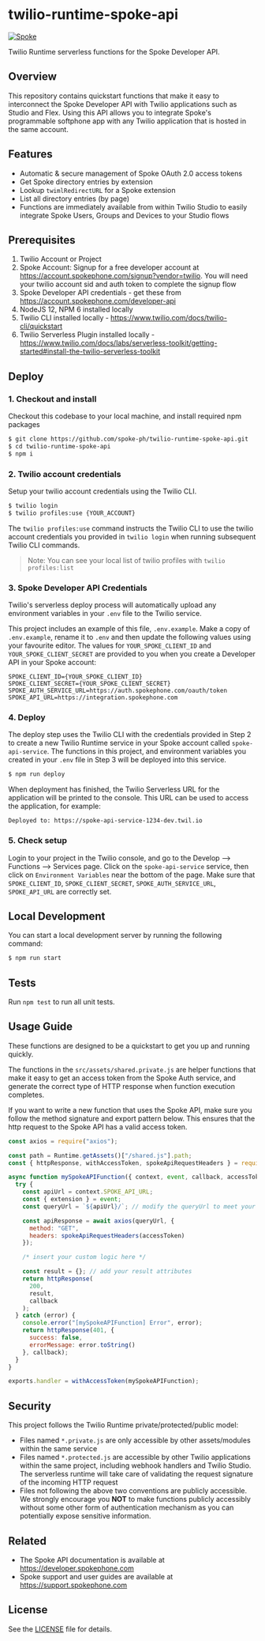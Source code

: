 # twilio-runtime-spoke-api

[![Spoke](https://circleci.com/gh/spoke-ph/twilio-runtime-spoke-api.svg?style=shield&circle-token=a7dc9f31cfd84f78656a5bcfeaf12834a44a732a)]()

Twilio Runtime serverless functions for the Spoke Developer API.

## Overview
This repository contains quickstart functions that make it easy to interconnect the Spoke Developer API with Twilio applications such as Studio and Flex. Using this API allows you to integrate Spoke's programmable softphone app with any Twilio application that is hosted in the same account.

## Features

* Automatic & secure management of Spoke OAuth 2.0 access tokens
* Get Spoke directory entries by extension
* Lookup `twimlRedirectURL` for a Spoke extension
* List all directory entries (by page)
* Functions are immediately available from within Twilio Studio to easily integrate Spoke Users, Groups and Devices to your Studio flows

## Prerequisites

1. Twilio Account or Project
2. Spoke Account: Signup for a free developer account at https://account.spokephone.com/signup?vendor=twilio. You will need your twilio account sid and auth token to complete the signup flow
3. Spoke Developer API credentials - get these from https://account.spokephone.com/developer-api
4. NodeJS 12, NPM 6 installed locally
5. Twilio CLI installed locally - https://www.twilio.com/docs/twilio-cli/quickstart
6. Twilio Serverless Plugin installed locally - https://www.twilio.com/docs/labs/serverless-toolkit/getting-started#install-the-twilio-serverless-toolkit

## Deploy

### 1. Checkout and install

Checkout this codebase to your local machine, and install required npm packages

```bash
$ git clone https://github.com/spoke-ph/twilio-runtime-spoke-api.git
$ cd twilio-runtime-spoke-api
$ npm i
```

### 2. Twilio account credentials

Setup your twilio account credentials using the Twilio CLI.

```bash
$ twilio login
$ twilio profiles:use {YOUR_ACCOUNT}
```

The `twilio profiles:use` command instructs the Twilio CLI to use the twilio account credentials you provided in `twilio login` when running subsequent Twilio CLI commands.

> Note: You can see your local list of twilio profiles with `twilio profiles:list`

### 3. Spoke Developer API Credentials

Twilio's serverless deploy process will automatically upload any environment variables in your `.env` file to the Twilio service.

This project includes an example of this file, `.env.example`. Make a copy of `.env.example`, rename it to `.env` and then update the following values using your favourite editor. The values for `YOUR_SPOKE_CLIENT_ID` and `YOUR_SPOKE_CLIENT_SECRET` are provided to you when you create a Developer API in your Spoke account:

```
SPOKE_CLIENT_ID={YOUR_SPOKE_CLIENT_ID}
SPOKE_CLIENT_SECRET={YOUR_SPOKE_CLIENT_SECRET}
SPOKE_AUTH_SERVICE_URL=https://auth.spokephone.com/oauth/token
SPOKE_API_URL=https://integration.spokephone.com
```

### 4. Deploy

The deploy step uses the Twilio CLI with the credentials provided in Step 2 to create a new Twilio Runtime service in your Spoke account called `spoke-api-service`.  The functions in this project, and environment variables you created in your `.env` file in Step 3 will be deployed into this service.

```bash
$ npm run deploy
```

When deployment has finished, the Twilio Serverless URL for the application will be printed to the console. This URL can be used to access the application, for example:

`Deployed to: https://spoke-api-service-1234-dev.twil.io`

### 5. Check setup

Login to your project in the Twilio console, and go to the Develop --> Functions --> Services page. Click on the `spoke-api-service` service, then click on `Environment Variables` near the bottom of the page. Make sure that `SPOKE_CLIENT_ID`, `SPOKE_CLIENT_SECRET`, `SPOKE_AUTH_SERVICE_URL`, `SPOKE_API_URL` are correctly set.

## Local Development
You can start a local development server by running the following command:

```bash
$ npm run start
```

## Tests
Run `npm test` to run all unit tests.

## Usage Guide

These functions are designed to be a quickstart to get you up and running quickly.

The functions in the `src/assets/shared.private.js` are helper functions that make it easy to get an access token from the Spoke Auth service, and generate the correct type of HTTP response when function execution completes.

If you want to write a new function that uses the Spoke API, make sure you follow the method signature and export pattern below. This ensures that the http request to the Spoke API has a valid access token.

```javascript
const axios = require("axios");

const path = Runtime.getAssets()["/shared.js"].path;
const { httpResponse, withAccessToken, spokeApiRequestHeaders } = require(path);

async function mySpokeAPIFunction({ context, event, callback, accessToken }) {
  try {
    const apiUrl = context.SPOKE_API_URL;
    const { extension } = event;
    const queryUrl = `${apiUrl}/`; // modify the queryUrl to meet your own requirements

    const apiResponse = await axios(queryUrl, {
      method: "GET",
      headers: spokeApiRequestHeaders(accessToken)
    });

    /* insert your custom logic here */

    const result = {}; // add your result attributes
    return httpResponse(
      200,
      result,
      callback
    );
  } catch (error) {
    console.error("[mySpokeAPIFunction] Error", error);
    return httpResponse(401, {
      success: false,
      errorMessage: error.toString()
    }, callback);
  }
}

exports.handler = withAccessToken(mySpokeAPIFunction);
```

## Security

This project follows the Twilio Runtime private/protected/public model:

* Files named `*.private.js` are only accessible by other assets/modules within the same service
* Files named `*.protected.js` are accessible by other Twilio applications within the same project, including webhook handlers and Twilio Studio.  The serverless runtime will take care of validating the request signature of the incoming HTTP request
* Files not following the above two conventions are publicly accessible. We strongly encourage you **NOT** to make functions publicly accessibly without some other form of authentication mechanism as you can potentially expose sensitive information.

## Related

* The Spoke API documentation is available at https://developer.spokephone.com
* Spoke support and user guides are available at https://support.spokephone.com

## License

See the [LICENSE](LICENSE) file for details.
